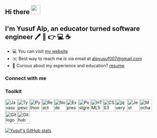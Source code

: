 ## Hi there <img src="https://raw.githubusercontent.com/iampavangandhi/iampavangandhi/master/gifs/Hi.gif" width="30px">

## I'm Yusuf Alp, an educator turned software engineer 🖊️ 📖 👉 💻 ☕

- 💻  You can visit [my website](https://yusufalp.github.io/onepage) 
- ✉️  Best way to reach me is via email at [alpyusuf007@gmail.com](alpyusuf007@gmail.com)
- 📃 Curious about my experience and education? [resume](https://yusufalp.github.io/onepage/public/Resume_Yusuf_Alp.pdf)

### Connect with me

### Toolkit
<img class="tech-img" src="https://upload.wikimedia.org/wikipedia/commons/thumb/9/99/Unofficial_JavaScript_logo_2.svg/1024px-Unofficial_JavaScript_logo_2.svg.png"
alt="Javascript logo" width="40" height="40" margin-right="6"><img class="tech-img" src="https://iconape.com/wp-content/files/fh/110909/svg/typescript.svg"
alt="Typescript logo" width="40" height="40" margin-right="6"><img class="tech-img" src="https://upload.wikimedia.org/wikipedia/commons/thumb/c/c3/Python-logo-notext.svg/600px-Python-logo-notext.svg.png" alt="Python logo" width="40" height="40" margin-right="6"><img class="tech-img" src="https://miro.medium.com/max/384/1*To2H39eauxaeYxYMtV1afQ.png" alt="React logo" width="40" height="40" margin-right="6"><img class="tech-img" src="https://i.ibb.co/7yzWgHF/node-logo-transparent.png" alt="Node logo" width="40" height="40" margin-right="6"><img class="tech-img" src="https://i.ibb.co/DtRRHVj/logo-express-js-transparent.png" alt="Express logo" width="40" height="40" margin-right="6"><img class="tech-img" src="https://i.ibb.co/mC3tFWY/postgres.png" alt="Postgres logo" width="40" height="40" margin-right="6"><img class="tech-img" src="https://i.ibb.co/KD4WswP/html5-removebg-preview.png" alt="HTML5 logo" width="40" height="40" margin-right="6"><img class="tech-img" src="https://cdn.freebiesupply.com/logos/large/2x/css3-logo-png-transparent.png"
alt="CSS3 logo" width="40" height="40" margin-right="6"><img class="tech-img" src="https://www.logolynx.com/images/logolynx/2a/2ab4daf7454eef5b0f564a00ed616a7d.png"
alt="jquery logo" width="40" height="40" margin-right="6"><img class="tech-img" src="https://www.vectorlogo.zone/logos/jestjsio/jestjsio-icon.svg" alt="Jest logo" width="40" height="40" margin-right="6"><img class="tech-img" src="https://www.vectorlogo.zone/logos/mochajs/mochajs-icon.svg" alt="Mocha logo" width="40" height="40" margin-right="6"><img class="tech-img" src="https://www.vectorlogo.zone/logos/git-scm/git-scm-icon.svg" alt="Git logo" width="40" height="40" margin-right="6"><img class="tech-img" src="https://upload.wikimedia.org/wikipedia/commons/thumb/9/91/Octicons-mark-github.svg/1024px-Octicons-mark-github.svg.png" alt="Github logo" width="40" height="40" margin-right="6">

[![Yusuf's GitHub stats](https://github-readme-stats.vercel.app/api?username=yusufalp)](https://github.com/yusufalp/github-readme-stats)

<!--
**yusufalp/yusufalp** is a ✨ _special_ ✨ repository because its `README.md` (this file) appears on your GitHub profile.

Here are some ideas to get you started:

- 🔭 I’m currently working on ...
- 🌱 I’m currently learning ...
- 👯 I’m looking to collaborate on ...
- 🤔 I’m looking for help with ...
- 💬 Ask me about ...
- 📫 How to reach me: ...
- 😄 Pronouns: ...
- ⚡ Fun fact: ...
-->

